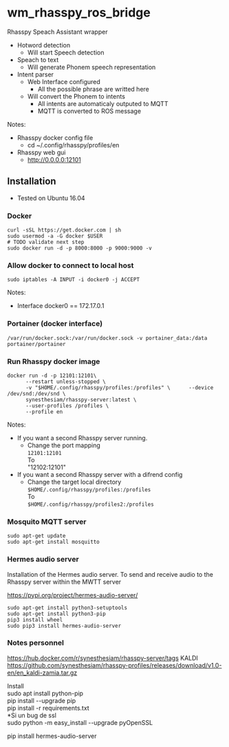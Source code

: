 # wm_rhasspy_ros_bridge
Rhasspy Speach Assistant wrapper
* Hotword detection
    * Will start Speech detection
* Speach to text
    * Will generate Phonem speech representation
* Intent parser
    * Web Interface configured
        * All the possible phrase are writted here
    * Will convert the Phonem to intents
        * All intents are automaticaly outputed to MQTT
        * MQTT is converted to ROS message 

Notes:
* Rhasspy docker config file
  * cd ~/.config/rhasspy/profiles/en
* Rhasspy web gui
  * http://0.0.0.0:12101
    
    
## Installation
- Tested on Ubuntu 16.04
### Docker
```
curl -sSL https://get.docker.com | sh 
sudo usermod -a -G docker $USER
# TODO validate next step
sudo docker run -d -p 8000:8000 -p 9000:9000 -v   
```
### Allow docker to connect to local host
```
sudo iptables -A INPUT -i docker0 -j ACCEPT
```
Notes:
* Interface docker0 == 172.17.0.1
### Portainer (docker interface)
```
/var/run/docker.sock:/var/run/docker.sock -v portainer_data:/data portainer/portainer
```
### Run Rhasspy docker image
```
docker run -d -p 12101:12101\
      --restart unless-stopped \
      -v "$HOME/.config/rhasspy/profiles:/profiles" \      --device /dev/snd:/dev/snd \
      synesthesiam/rhasspy-server:latest \
      --user-profiles /profiles \
      --profile en
```
Notes:
- If you want a second Rhasspy server running.
    - Change the port mapping \
    `12101:12101` \
    To \
    "12102:12101"
- If you want a second Rhasspy server with a difrend config
    - Change the target local directory \
    `$HOME/.config/rhasspy/profiles:/profiles` \
    To \
    `$HOME/.config/rhasspy/profiles2:/profiles`
  
### Mosquito MQTT server
```
sudo apt-get update
sudo apt-get install mosquitto
```
### Hermes audio server
Installation of the Hermes audio server.
To send and receive audio to the Rhasspy server within the MWTT server

https://pypi.org/project/hermes-audio-server/
```
sudo apt-get install python3-setuptools
sudo apt-get install python3-pip
pip3 install wheel
sudo pip3 install hermes-audio-server
```
### Notes personnel
https://hub.docker.com/r/synesthesiam/rhasspy-server/tags
KALDI \
https://github.com/synesthesiam/rhasspy-profiles/releases/download/v1.0-en/en_kaldi-zamia.tar.gz 

Install \
sudo apt install python-pip \
pip install --upgrade pip \
pip install -r requirements.txt \
*Si un bug de ssl \
sudo python -m easy_install --upgrade pyOpenSSL


pip install hermes-audio-server